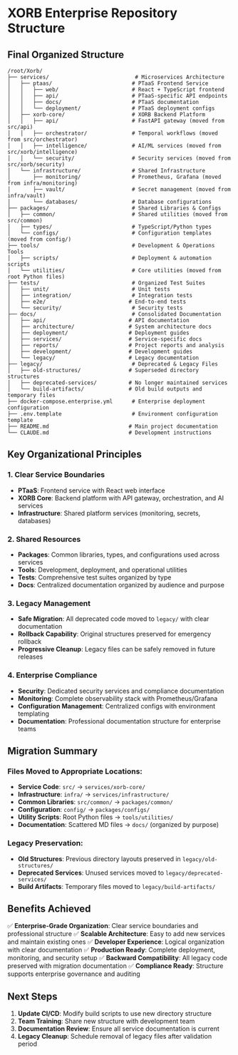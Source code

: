 #  XORB Enterprise Repository Structure

##  Final Organized Structure

```
/root/Xorb/
├── services/                           # Microservices Architecture
│   ├── ptaas/                         # PTaaS Frontend Service
│   │   ├── web/                       # React + TypeScript frontend
│   │   ├── api/                       # PTaaS-specific API endpoints
│   │   ├── docs/                      # PTaaS documentation
│   │   └── deployment/                # PTaaS deployment configs
│   ├── xorb-core/                     # XORB Backend Platform
│   │   ├── api/                       # FastAPI gateway (moved from src/api)
│   │   ├── orchestrator/              # Temporal workflows (moved from src/orchestrator)
│   │   ├── intelligence/              # AI/ML services (moved from src/xorb/intelligence)
│   │   └── security/                  # Security services (moved from src/xorb/security)
│   └── infrastructure/                # Shared Infrastructure
│       ├── monitoring/                # Prometheus, Grafana (moved from infra/monitoring)
│       ├── vault/                     # Secret management (moved from infra/vault)
│       └── databases/                 # Database configurations
├── packages/                          # Shared Libraries & Configs
│   ├── common/                        # Shared utilities (moved from src/common)
│   ├── types/                         # TypeScript/Python types
│   └── configs/                       # Configuration templates (moved from config/)
├── tools/                             # Development & Operations Tools
│   ├── scripts/                       # Deployment & automation scripts
│   └── utilities/                     # Core utilities (moved from root Python files)
├── tests/                             # Organized Test Suites
│   ├── unit/                          # Unit tests
│   ├── integration/                   # Integration tests
│   ├── e2e/                          # End-to-end tests
│   └── security/                      # Security tests
├── docs/                              # Consolidated Documentation
│   ├── api/                          # API documentation
│   ├── architecture/                 # System architecture docs
│   ├── deployment/                   # Deployment guides
│   ├── services/                     # Service-specific docs
│   ├── reports/                      # Project reports and analysis
│   ├── development/                  # Development guides
│   └── legacy/                       # Legacy documentation
├── legacy/                            # Deprecated & Legacy Files
│   ├── old-structures/               # Superseded directory structures
│   ├── deprecated-services/          # No longer maintained services
│   └── build-artifacts/              # Old build outputs and temporary files
├── docker-compose.enterprise.yml      # Enterprise deployment configuration
├── .env.template                      # Environment configuration template
├── README.md                         # Main project documentation
└── CLAUDE.md                         # Development instructions
```

##  Key Organizational Principles

###  1. **Clear Service Boundaries**
- **PTaaS**: Frontend service with React web interface
- **XORB Core**: Backend platform with API gateway, orchestration, and AI services
- **Infrastructure**: Shared platform services (monitoring, secrets, databases)

###  2. **Shared Resources**
- **Packages**: Common libraries, types, and configurations used across services
- **Tools**: Development, deployment, and operational utilities
- **Tests**: Comprehensive test suites organized by type
- **Docs**: Centralized documentation organized by audience and purpose

###  3. **Legacy Management**
- **Safe Migration**: All deprecated code moved to `legacy/` with clear documentation
- **Rollback Capability**: Original structures preserved for emergency rollback
- **Progressive Cleanup**: Legacy files can be safely removed in future releases

###  4. **Enterprise Compliance**
- **Security**: Dedicated security services and compliance documentation
- **Monitoring**: Complete observability stack with Prometheus/Grafana
- **Configuration Management**: Centralized configs with environment templating
- **Documentation**: Professional documentation structure for enterprise teams

##  Migration Summary

###  Files Moved to Appropriate Locations:
- **Service Code**: `src/` → `services/xorb-core/`
- **Infrastructure**: `infra/` → `services/infrastructure/`
- **Common Libraries**: `src/common/` → `packages/common/`
- **Configuration**: `config/` → `packages/configs/`
- **Utility Scripts**: Root Python files → `tools/utilities/`
- **Documentation**: Scattered MD files → `docs/` (organized by purpose)

###  Legacy Preservation:
- **Old Structures**: Previous directory layouts preserved in `legacy/old-structures/`
- **Deprecated Services**: Unused services moved to `legacy/deprecated-services/`
- **Build Artifacts**: Temporary files moved to `legacy/build-artifacts/`

##  Benefits Achieved

✅ **Enterprise-Grade Organization**: Clear service boundaries and professional structure
✅ **Scalable Architecture**: Easy to add new services and maintain existing ones
✅ **Developer Experience**: Logical organization with clear documentation
✅ **Production Ready**: Complete deployment, monitoring, and security setup
✅ **Backward Compatibility**: All legacy code preserved with migration documentation
✅ **Compliance Ready**: Structure supports enterprise governance and auditing

##  Next Steps

1. **Update CI/CD**: Modify build scripts to use new directory structure
2. **Team Training**: Share new structure with development team
3. **Documentation Review**: Ensure all service documentation is current
4. **Legacy Cleanup**: Schedule removal of legacy files after validation period